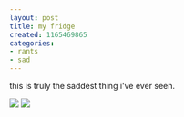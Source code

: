 ```yaml
---
layout: post
title: my fridge
created: 1165469865
categories:
- rants
- sad
---
```

this is truly the saddest thing i've ever seen.

<!--break-->
<img src="http://bubblehouse.org/home/?q=system/files/12-07-06_0032.jpg"/>
<img src="http://bubblehouse.org/home/?q=system/files/12-07-06_0033.jpg"/>
